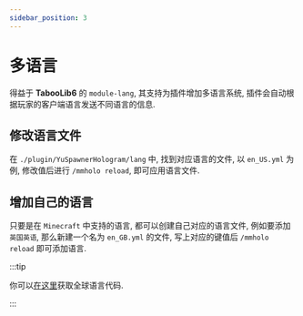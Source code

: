```yaml
---
sidebar_position: 3
---
```


# 多语言

得益于 **TabooLib6** 的 `module-lang`, 其支持为插件增加多语言系统, 插件会自动根据玩家的客户端语言发送不同语言的信息.

## 修改语言文件

在 `./plugin/YuSpawnerHologram/lang` 中, 找到对应语言的文件, 以 `en_US.yml` 为例, 修改值后进行 `/mmholo reload`, 即可应用语言文件.

## 增加自己的语言

只要是在 `Minecraft` 中支持的语言, 都可以创建自己对应的语言文件, 例如要添加 `英国英语`, 那么新建一个名为 `en_GB.yml` 的文件, 写上对应的键值后 `/mmholo reload` 即可添加语言.

:::tip

你可以[在这里](https://saimana.com/list-of-country-locale-code/)获取全球语言代码.

:::